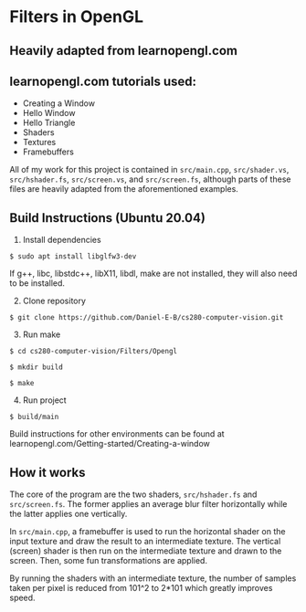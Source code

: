 # Filters in OpenGL
## Heavily adapted from learnopengl.com
## learnopengl.com tutorials used:
* Creating a Window
* Hello Window
* Hello Triangle
* Shaders
* Textures
* Framebuffers

All of my work for this project is contained in `src/main.cpp`, `src/shader.vs`, `src/hshader.fs`, `src/screen.vs`, and `src/screen.fs`, although parts of these files are heavily adapted from the aforementioned examples.

## Build Instructions (Ubuntu 20.04)
1. Install dependencies

```$ sudo apt install libglfw3-dev```

If g++, libc, libstdc++, libX11, libdl, make are not installed, they will also need to be installed.

2. Clone repository

```$ git clone https://github.com/Daniel-E-B/cs280-computer-vision.git```

3. Run make

```$ cd cs280-computer-vision/Filters/Opengl```

```$ mkdir build```

```$ make```

4. Run project

```$ build/main```

Build instructions for other environments can be found at learnopengl.com/Getting-started/Creating-a-window

## How it works

The core of the program are the two shaders, `src/hshader.fs` and `src/screen.fs`. The former applies an average blur filter horizontally while the latter applies one vertically.

In `src/main.cpp`, a framebuffer is used to run the horizontal shader on the input texture and draw the result to an intermediate texture. The vertical (screen) shader is then run on the intermediate texture and drawn to the screen. Then, some fun transformations are applied.

By running the shaders with an intermediate texture, the number of samples taken per pixel is reduced from 101^2 to 2*101 which greatly improves speed.